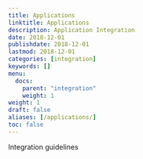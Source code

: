 ```yaml
---
title: Applications
linktitle: Applications
description: Application Integration
date: 2018-12-01
publishdate: 2018-12-01
lastmod: 2018-12-01
categories: [integration]
keywords: []
menu:
  docs:
    parent: "integration"
    weight: 1
weight: 1
draft: false
aliases: [/applications/]
toc: false
---
```


Integration guidelines
